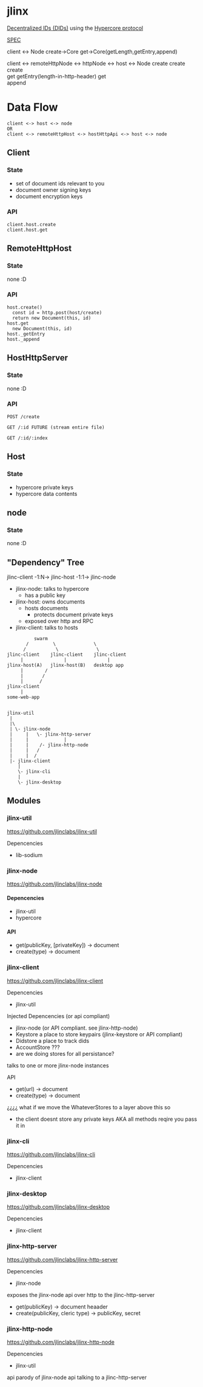 # jlinx

[Decentralized IDs (DIDs)](https://w3c.github.io/did-core/) 
using the 
[Hypercore protocol](https://hypercore-protocol.org)

[SPEC](./SPEC.md)











client      <->      Node
            create->Core
            get->Core(getLength,getEntry,append)

client      <->      remoteHttpNode      <->      httpNode                <->      host      <->      Node
            create                       create                                              create      
            get                          getEntry(length-in-http-header)                     get    
                                         append                                      



# Data Flow                                     

```
client <-> host <-> node
OR
client <-> remoteHttpHost <-> hostHttpApi <-> host <-> node
```

## Client

### State

- set of document ids relevant to you
- document owner signing keys
- document encryption keys

### API

```
client.host.create
client.host.get
```

## RemoteHttpHost

### State

none :D

### API

```
host.create()
  const id = http.post(host/create)
  return new Document(this, id)
host.get 
  new Document(this, id)
host._getEntry
host._append
```

## HostHttpServer

### State

none :D

### API

```
POST /create

GET /:id FUTURE (stream entire file)

GET /:id/:index
```


## Host

### State

- hypercore private keys
- hypercore data contents

## node

### State

none :D












## "Dependency" Tree

jlinc-client -1:N-> jlinc-host -1:1-> jlinc-node


- jlinx-node: talks to hypercore
  - has a public key
- jlinx-host: owns documents
  - hosts documents
    - protects document private keys
  - exposed over http and RPC
- jlinx-client: talks to hosts




```
          swarm
       /         \              \
      /           \              \
jlinc-client    jlinc-client    jlinc-client
     |               |               |
jlinx-host(A)   jlinx-host(B)   desktop app
     |        /
     |       /
     |      /
jlinx-client
     |
some-web-app


jlinx-util
 |
 |\
 | \- jlinx-node
 |     |   \- jlinx-http-server
 |     |             |
 |     |    /- jlinx-http-node
 |     |   /
 |     |  /
 |- jlinx-client
    |
    \- jlinx-cli
    |
    \- jlinx-desktop
```

## Modules

### jlinx-util

https://github.com/jlinclabs/jlinx-util

Depencencies
- lib-sodium



### jlinx-node

https://github.com/jlinclabs/jlinx-node

#### Depencencies
- jlinx-util
- hypercore

#### API

- get(publicKey, [privateKey]) -> document
- create(type) -> document

### jlinx-client

https://github.com/jlinclabs/jlinx-client

Depencencies
- jlinx-util

Injected Depencencies (or api compliant)
- jlinx-node (or API compliant. see jlinx-http-node)
- Keystore a place to store keypairs (jlinx-keystore or API compliant)
- Didstore a place to track dids
- AccountStore ???
- are we doing stores for all persistance?

talks to one or more jlinx-node instances

API
- get(url) -> document
- create(type) -> document

¿¿¿¿ what if we move the WhateverStores to a layer above this so
  - the client doesnt store any private keys AKA all methods reqire you pass it in


### jlinx-cli

https://github.com/jlinclabs/jlinx-cli

Depencencies
- jlinx-client

### jlinx-desktop

https://github.com/jlinclabs/jlinx-desktop

Depencencies
- jlinx-client




### jlinx-http-server

https://github.com/jlinclabs/jlinx-http-server

Depencencies
- jlinx-node

exposes the jlinx-node api over http to the jlinc-http-server

- get(publicKey) -> document heaader
- create(publicKey, cleric type) -> publicKey, secret

### jlinx-http-node

https://github.com/jlinclabs/jlinx-http-node

Depencencies
- jlinx-util

api parody of jlinx-node api talking to a jlinc-http-server




